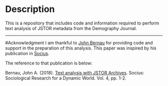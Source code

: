 # Description
This is a repository that includes code and information required to perform text analysis of JSTOR metadata from the Demography Journal.

___
#Acknowledgment 
I am thankful to [John Bernau](https://www.johnabernau.com/) for providing code and support in the preparation of this analysis. This paper was inspired by his publication in [Socius](https://us.sagepub.com/en-us/nam/journal/socius).

The reference to that publication is below:

Bernau, John A. (2018). [Text analysis with JSTOR Archives](https://journals.sagepub.com/doi/10.1177/2378023118809264). Socius: Sociological Research for a Dynamic World. Vol. 4, pp. 1-2.
